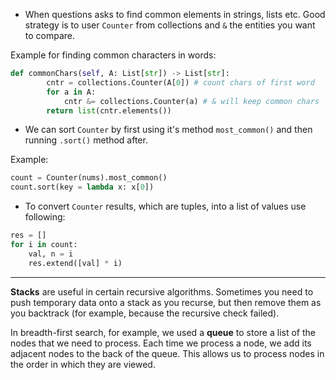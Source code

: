 - When questions asks to find common elements in strings, lists etc. Good strategy is to user 
    `Counter` from collections and `&` the entities you want to compare.


Example for finding common characters in words:

```python
def commonChars(self, A: List[str]) -> List[str]:
        cntr = collections.Counter(A[0]) # count chars of first word
        for a in A:
            cntr &= collections.Counter(a) # & will keep common chars
        return list(cntr.elements())
```

- We can sort `Counter` by first using it's method `most_common()` and then running `.sort()` method after.

Example:
```python
count = Counter(nums).most_common()
count.sort(key = lambda x: x[0])
```

- To convert `Counter` results, which are tuples, into a list of values use following:

```python
res = []
for i in count:
    val, n = i
    res.extend([val] * i)
```

-----
**Stacks** are useful in certain recursive algorithms. Sometimes you need to push
temporary data onto a stack as you recurse, but then remove them as you backtrack (for example, because
the recursive check failed).

In breadth-first search, for example, we used a **queue** to store a list of the nodes that we need to process.
Each time we process a node, we add its adjacent nodes to the back of the queue. This allows us to process
nodes in the order in which they are viewed.